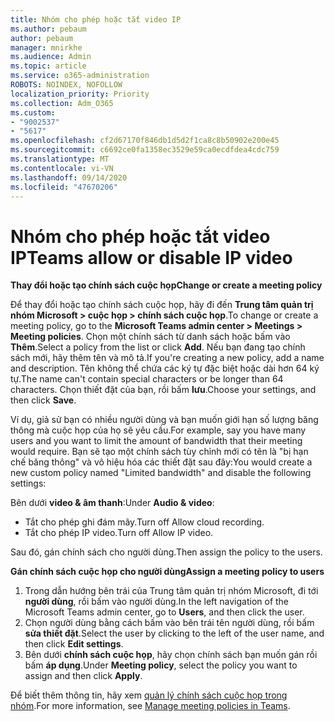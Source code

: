 ```yaml
---
title: Nhóm cho phép hoặc tắt video IP
ms.author: pebaum
author: pebaum
manager: mnirkhe
ms.audience: Admin
ms.topic: article
ms.service: o365-administration
ROBOTS: NOINDEX, NOFOLLOW
localization_priority: Priority
ms.collection: Adm_O365
ms.custom:
- "9002537"
- "5617"
ms.openlocfilehash: cf2d67170f846db1d5d2f1ca8c8b50902e200e45
ms.sourcegitcommit: c6692ce0fa1358ec3529e59ca0ecdfdea4cdc759
ms.translationtype: MT
ms.contentlocale: vi-VN
ms.lasthandoff: 09/14/2020
ms.locfileid: "47670206"
---
```

# <a name="teams-allow-or-disable-ip-video"></a><span data-ttu-id="4edae-102">Nhóm cho phép hoặc tắt video IP</span><span class="sxs-lookup"><span data-stu-id="4edae-102">Teams allow or disable IP video</span></span>

<span data-ttu-id="4edae-103">**Thay đổi hoặc tạo chính sách cuộc họp**</span><span class="sxs-lookup"><span data-stu-id="4edae-103">**Change or create a meeting policy**</span></span>

<span data-ttu-id="4edae-104">Để thay đổi hoặc tạo chính sách cuộc họp, hãy đi đến **Trung tâm quản trị nhóm Microsoft > cuộc họp > chính sách cuộc họp**.</span><span class="sxs-lookup"><span data-stu-id="4edae-104">To change or create a meeting policy, go to the **Microsoft Teams admin center > Meetings > Meeting policies**.</span></span> <span data-ttu-id="4edae-105">Chọn một chính sách từ danh sách hoặc bấm vào **Thêm**.</span><span class="sxs-lookup"><span data-stu-id="4edae-105">Select a policy from the list or click **Add**.</span></span> <span data-ttu-id="4edae-106">Nếu bạn đang tạo chính sách mới, hãy thêm tên và mô tả.</span><span class="sxs-lookup"><span data-stu-id="4edae-106">If you're creating a new policy, add a name and description.</span></span> <span data-ttu-id="4edae-107">Tên không thể chứa các ký tự đặc biệt hoặc dài hơn 64 ký tự.</span><span class="sxs-lookup"><span data-stu-id="4edae-107">The name can't contain special characters or be longer than 64 characters.</span></span> <span data-ttu-id="4edae-108">Chọn thiết đặt của bạn, rồi bấm **lưu**.</span><span class="sxs-lookup"><span data-stu-id="4edae-108">Choose your settings, and then click **Save**.</span></span>

<span data-ttu-id="4edae-109">Ví dụ, giả sử bạn có nhiều người dùng và bạn muốn giới hạn số lượng băng thông mà cuộc họp của họ sẽ yêu cầu.</span><span class="sxs-lookup"><span data-stu-id="4edae-109">For example, say you have many users and you want to limit the amount of bandwidth that their meeting would require.</span></span> <span data-ttu-id="4edae-110">Bạn sẽ tạo một chính sách tùy chỉnh mới có tên là "bị hạn chế băng thông" và vô hiệu hóa các thiết đặt sau đây:</span><span class="sxs-lookup"><span data-stu-id="4edae-110">You would create a new custom policy named "Limited bandwidth" and disable the following settings:</span></span>

<span data-ttu-id="4edae-111">Bên dưới **video & âm thanh**:</span><span class="sxs-lookup"><span data-stu-id="4edae-111">Under **Audio & video**:</span></span>

- <span data-ttu-id="4edae-112">Tắt cho phép ghi đám mây.</span><span class="sxs-lookup"><span data-stu-id="4edae-112">Turn off Allow cloud recording.</span></span>
- <span data-ttu-id="4edae-113">Tắt cho phép IP video.</span><span class="sxs-lookup"><span data-stu-id="4edae-113">Turn off Allow IP video.</span></span>

<span data-ttu-id="4edae-114">Sau đó, gán chính sách cho người dùng.</span><span class="sxs-lookup"><span data-stu-id="4edae-114">Then assign the policy to the users.</span></span>

<span data-ttu-id="4edae-115">**Gán chính sách cuộc họp cho người dùng**</span><span class="sxs-lookup"><span data-stu-id="4edae-115">**Assign a meeting policy to users**</span></span>

1. <span data-ttu-id="4edae-116">Trong dẫn hướng bên trái của Trung tâm quản trị nhóm Microsoft, đi tới **người dùng**, rồi bấm vào người dùng.</span><span class="sxs-lookup"><span data-stu-id="4edae-116">In the left navigation of the Microsoft Teams admin center, go to **Users**, and then click the user.</span></span>
2. <span data-ttu-id="4edae-117">Chọn người dùng bằng cách bấm vào bên trái tên người dùng, rồi bấm **sửa thiết đặt**.</span><span class="sxs-lookup"><span data-stu-id="4edae-117">Select the user by clicking to the left of the user name, and then click **Edit settings**.</span></span>
3. <span data-ttu-id="4edae-118">Bên dưới **chính sách cuộc họp**, hãy chọn chính sách bạn muốn gán rồi bấm **áp dụng**.</span><span class="sxs-lookup"><span data-stu-id="4edae-118">Under **Meeting policy**, select the policy you want to assign and then click **Apply**.</span></span>

<span data-ttu-id="4edae-119">Để biết thêm thông tin, hãy xem [quản lý chính sách cuộc họp trong nhóm](https://docs.microsoft.com/microsoftteams/meeting-policies-in-teams).</span><span class="sxs-lookup"><span data-stu-id="4edae-119">For more information, see [Manage meeting policies in Teams](https://docs.microsoft.com/microsoftteams/meeting-policies-in-teams).</span></span>
